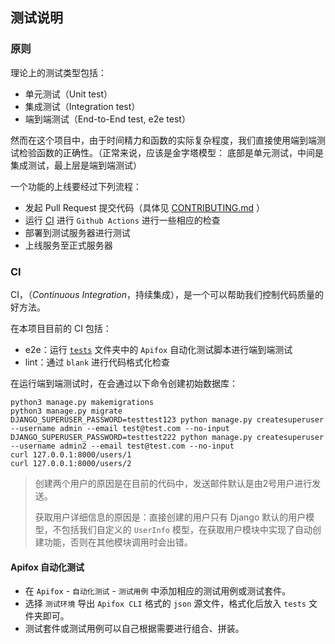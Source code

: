 ## 测试说明

### 原则

理论上的测试类型包括：

- 单元测试（Unit test）
- 集成测试（Integration test）
- 端到端测试（End-to-End test, e2e test）

然而在这个项目中，由于时间精力和函数的实际复杂程度，我们直接使用端到端测试检验函数的正确性。（正常来说，应该是金字塔模型： 底部是单元测试，中间是集成测试，最上层是端到端测试）

一个功能的上线要经过下列流程：

- 发起 Pull Request 提交代码（具体见 [CONTRIBUTING.md](CONTRIBUTING.md) ）
- 运行 [CI](./.github/workflows) 进行 `Github Actions` 进行一些相应的检查
- 部署到测试服务器进行测试
- 上线服务至正式服务器

### CI

CI，（*Continuous Integration*，持续集成），是一个可以帮助我们控制代码质量的好方法。

在本项目目前的 CI 包括：

- e2e：运行 [`tests`](./tests) 文件夹中的 `Apifox` 自动化测试脚本进行端到端测试
- lint：通过 `blank` 进行代码格式化检查

在运行端到端测试时，在会通过以下命令创建初始数据库：


```shell
python3 manage.py makemigrations
python3 manage.py migrate
DJANGO_SUPERUSER_PASSWORD=testtest123 python manage.py createsuperuser --username admin --email test@test.com --no-input
DJANGO_SUPERUSER_PASSWORD=testtest222 python manage.py createsuperuser --username admin2 --email test@test.com --no-input
curl 127.0.0.1:8000/users/1
curl 127.0.0.1:8000/users/2
```

> 创建两个用户的原因是在目前的代码中，发送邮件默认是由2号用户进行发送。
>
> 获取用户详细信息的原因是：直接创建的用户只有 Django 默认的用户模型，不包括我们自定义的 `UserInfo` 模型，在获取用户模块中实现了自动创建功能，否则在其他模块调用时会出错。

#### Apifox 自动化测试

- 在 `Apifox` - `自动化测试` - `测试用例` 中添加相应的测试用例或测试套件。
- 选择 `测试环境` 导出 `Apifox CLI` 格式的 `json` 源文件，格式化后放入 `tests` 文件夹即可。
- 测试套件或测试用例可以自己根据需要进行组合、拼装。



